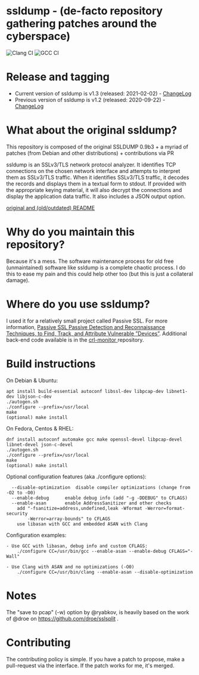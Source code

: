 # ssldump - (de-facto repository gathering patches around the cyberspace)

![Clang CI](https://github.com/adulau/ssldump/workflows/Clang%20CI/badge.svg)
![GCC CI](https://github.com/adulau/ssldump/workflows/GCC%20CI/badge.svg)

# Release and tagging

- Current version of ssldump is v1.3 (released: 2021-02-02) - [ChangeLog](https://raw.githubusercontent.com/adulau/ssldump/master/ChangeLog)
- Previous version of ssldump is v1.2 (released: 2020-09-22) - [ChangeLog](https://raw.githubusercontent.com/adulau/ssldump/master/ChangeLog)

# What about the original ssldump?

This repository is composed of the original SSLDUMP 0.9b3 + a myriad of patches (from Debian and other distributions) + contributions via PR

ssldump is an SSLv3/TLS network protocol analyzer. It identifies TCP
connections on the chosen network interface and attempts to interpret
them as SSLv3/TLS traffic. When it identifies SSLv3/TLS traffic, it
decodes the records and displays them in a textual form to stdout. If
provided with the appropriate keying material, it will also decrypt
the connections and display the application data traffic. It also
includes a JSON output option.

[original and (old/outdated) README](README)

# Why do you maintain this repository?

Because it's a mess. The software maintenance process for old free (unmaintained) software
like ssldump is a complete chaotic process. I do this to ease my pain and this could help
other too (but this is just a collateral damage).

# Where do you use ssldump?

I used it for a relatively small project called Passive SSL. For more information, [Passive SSL Passive Detection and Reconnaissance Techniques, to Find, Track, and Attribute Vulnerable ”Devices”](https://www.first.org/resources/papers/conf2015/first_2015_-_leverett_-_dulaunoy_-_passive_detection_20150604.pdf).
Additional back-end code available is in the [crl-monitor ](https://github.com/adulau/crl-monitor/tree/master/bin/x509) repository.

# Build instructions

On Debian & Ubuntu:
```
apt install build-essential autoconf libssl-dev libpcap-dev libnet1-dev libjson-c-dev
./autogen.sh
./configure --prefix=/usr/local
make
(optional) make install
```

On Fedora, Centos & RHEL:
```
dnf install autoconf automake gcc make openssl-devel libpcap-devel libnet-devel json-c-devel
./autogen.sh
./configure --prefix=/usr/local
make
(optional) make install
```

Optional configuration features (aka ./configure options):
```
  --disable-optimization  disable compiler optimizations (change from -O2 to -O0)
  --enable-debug	  enable debug info (add "-g -DDEBUG" to CFLAGS)
  --enable-asan		  enable AddressSanitizer and other checks
	add "-fsanitize=address,undefined,leak -Wformat -Werror=format-security
		-Werror=array-bounds" to CFLAGS
	use libasan with GCC and embedded ASAN with Clang
```

Configuration examples:
```
- Use GCC with libasan, debug info and custom CFLAGS:
	./configure CC=/usr/bin/gcc --enable-asan --enable-debug CFLAGS="-Wall"

- Use Clang with ASAN and no optimizations (-O0)
	./configure CC=/usr/bin/clang --enable-asan --disable-optimization
```

# Notes

The "save to pcap" (-w) option by @ryabkov, is heavily based on the work of
@droe on https://github.com/droe/sslsplit .

# Contributing

The contributing policy is simple. If you have a patch to propose, make a pull-request
via the interface. If the patch works for me, it's merged.


